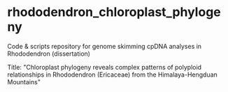 # rhododendron_chloroplast_phylogeny
Code & scripts repository for genome skimming cpDNA analyses in Rhododendron (dissertation)

Title: "Chloroplast phylogeny reveals complex patterns of polyploid relationships in Rhododendron (Ericaceae) from the Himalaya-Hengduan Mountains"
